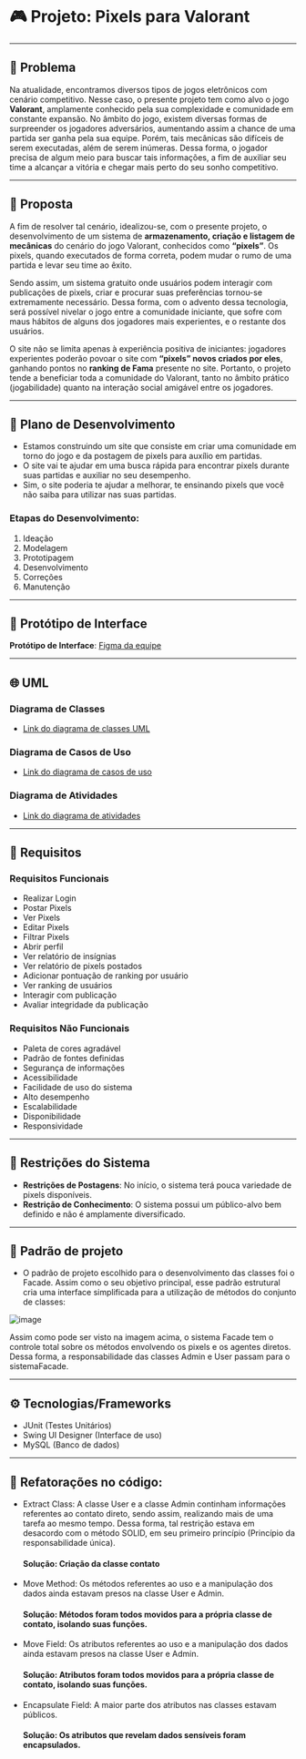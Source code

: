 # 🎮 Projeto: Pixels para Valorant

---

## 🚩 Problema

Na atualidade, encontramos diversos tipos de jogos eletrônicos com cenário competitivo. Nesse caso, o presente projeto tem como alvo o jogo **Valorant**, amplamente conhecido pela sua complexidade e comunidade em constante expansão. No âmbito do jogo, existem diversas formas de surpreender os jogadores adversários, aumentando assim a chance de uma partida ser ganha pela sua equipe. Porém, tais mecânicas são difíceis de serem executadas, além de serem inúmeras. Dessa forma, o jogador precisa de algum meio para buscar tais informações, a fim de auxiliar seu time a alcançar a vitória e chegar mais perto do seu sonho competitivo.

---

## 💭 Proposta

A fim de resolver tal cenário, idealizou-se, com o presente projeto, o desenvolvimento de um sistema de **armazenamento, criação e listagem de mecânicas** do cenário do jogo Valorant, conhecidos como **“pixels”**. Os pixels, quando executados de forma correta, podem mudar o rumo de uma partida e levar seu time ao êxito.

Sendo assim, um sistema gratuito onde usuários podem interagir com publicações de pixels, criar e procurar suas preferências tornou-se extremamente necessário. Dessa forma, com o advento dessa tecnologia, será possível nivelar o jogo entre a comunidade iniciante, que sofre com maus hábitos de alguns dos jogadores mais experientes, e o restante dos usuários. 

O site não se limita apenas à experiência positiva de iniciantes: jogadores experientes poderão povoar o site com **“pixels” novos criados por eles**, ganhando pontos no **ranking de Fama** presente no site. Portanto, o projeto tende a beneficiar toda a comunidade do Valorant, tanto no âmbito prático (jogabilidade) quanto na interação social amigável entre os jogadores.

---

## 📑 Plano de Desenvolvimento

- Estamos construindo um site que consiste em criar uma comunidade em torno do jogo e da postagem de pixels para auxílio em partidas.
- O site vai te ajudar em uma busca rápida para encontrar pixels durante suas partidas e auxiliar no seu desempenho.
- Sim, o site poderia te ajudar a melhorar, te ensinando pixels que você não saiba para utilizar nas suas partidas.

### Etapas do Desenvolvimento:

1. Ideação
2. Modelagem
3. Prototipagem
4. Desenvolvimento
5. Correções
6. Manutenção

---

## 🔗 Protótipo de Interface

**Protótipo de Interface**: [Figma da equipe](https://www.figma.com/design/rmMTx6g9mzQjB9UHYzb0C8/valorant-Pixels?node-id=181-16&node-type=frame&t=SydzxYLeVI49q579-0)

---

## 🌐 UML

### Diagrama de Classes

- [Link do diagrama de classes UML](https://drive.google.com/file/d/1QnOB6101JIuNYfOu7Ek7QZRlXy1AVc5e/view?usp=sharing)

### Diagrama de Casos de Uso

- [Link do diagrama de casos de uso](https://drive.google.com/file/d/1T7DzE3-ilWJ2j26tL81DRc8X7jpvIuex/view?usp=sharing)

### Diagrama de Atividades

- [Link do diagrama de atividades](https://drive.google.com/file/d/1SRqIw0qOqRWuWbNMXBUYD8gOQj7SXnC2/view?usp=sharing)

---

## 🧪 Requisitos

### Requisitos Funcionais

- Realizar Login
- Postar Pixels
- Ver Pixels
- Editar Pixels
- Filtrar Pixels
- Abrir perfil
- Ver relatório de insígnias
- Ver relatório de pixels postados
- Adicionar pontuação de ranking por usuário
- Ver ranking de usuários
- Interagir com publicação
- Avaliar integridade da publicação

### Requisitos Não Funcionais

- Paleta de cores agradável
- Padrão de fontes definidas
- Segurança de informações
- Acessibilidade
- Facilidade de uso do sistema
- Alto desempenho
- Escalabilidade
- Disponibilidade
- Responsividade

---

## 🚧 Restrições do Sistema

- **Restrições de Postagens**: No início, o sistema terá pouca variedade de pixels disponíveis.
- **Restrição de Conhecimento**: O sistema possui um público-alvo bem definido e não é amplamente diversificado.

---

## 🎲 Padrão de projeto

- O padrão de projeto escolhido para o desenvolvimento das classes foi o Facade. Assim como o seu objetivo principal, esse padrão estrutural cria uma interface simplificada para a utilização de métodos do conjunto de classes:

![image](https://github.com/user-attachments/assets/34149c5f-1f19-4a1f-82d4-a4e9b19ee7e0)

Assim como pode ser visto na imagem acima, o sistema Facade tem o controle total sobre os métodos envolvendo os pixels e os agentes diretos. Dessa forma, a responsabilidade das classes Admin e User passam para o sistemaFacade.

---

## ⚙️ Tecnologias/Frameworks

- JUnit (Testes Unitários)
- Swing UI Designer (Interface de uso)
- MySQL (Banco de dados)

---

## 🧠 Refatorações no código:

- Extract Class: A classe User e a classe Admin continham informações referentes ao contato direto, sendo assim, realizando mais de uma tarefa ao mesmo tempo. Dessa forma, tal restrição estava em desacordo com o método SOLID, em seu primeiro princípio (Princípio da responsabilidade única). 
  #### Solução: Criação da classe contato
- Move Method: Os métodos referentes ao uso e a manipulação dos dados ainda estavam presos na classe User e Admin.
  #### Solução: Métodos foram todos movidos para a própria classe de contato, isolando suas funções.
- Move Field: Os atributos referentes ao uso e a manipulação dos dados ainda estavam presos na classe User e Admin.
  #### Solução: Atributos foram todos movidos para a própria classe de contato, isolando suas funções.
- Encapsulate Field: A maior parte dos atributos nas classes estavam públicos.
  #### Solução: Os atributos que revelam dados sensíveis foram encapsulados.
